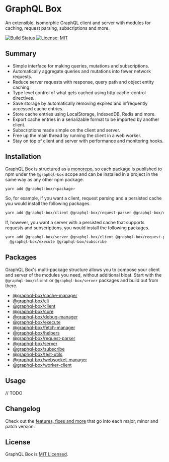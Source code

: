 # GraphQL Box

An extensible, isomorphic GraphQL client and server with modules for caching, request parsing, subscriptions and more.

[![Build Status](https://travis-ci.org/badbatch/graphql-box.svg?branch=master)](https://travis-ci.org/badbatch/graphql-box)
[![License: MIT](https://img.shields.io/badge/License-MIT-yellow.svg)](LICENSE)

## Summary

* Simple interface for making queries, mutations and subscriptions.
* Automatically aggregate queries and mutations into fewer network requests.
* Reduce server requests with response, query path and object entity caching.
* Type level control of what gets cached using http cache-control directives.
* Save storage by automatically removing expired and infrequently accessed cache entries.
* Store cache entries using LocalStorage, IndexedDB, Redis and more.
* Export cache entries in a serializable format to be imported by another client.
* Subscriptions made simple on the client and server.
* Free up the main thread by running the client in a web worker.
* Stay on top of client and server with performance and monitoring hooks.

## Installation

GraphQL Box is structured as a [monorepo](https://github.com/lerna/lerna), so each package is published to npm under the
`@graphql-box` scope and can be installed in a project in the same way as any other npm package.

```bash
yarn add @graphql-box/<package>
```

So, for example, if you want a client, request parsing and a persisted cache you would install the following packages.

```bash
yarn add @graphql-box/client @graphql-box/request-parser @graphql-box/cache-manager @graphql-box/fetch-manager
```

If, however, you want a server with a persisted cache that supports requests and subscriptions, you would install the
following packages.

```bash
yarn add @graphql-box/server @graphql-box/client @graphql-box/request-parser @graphql-box/cache-manager
  @graphql-box/execute @graphql-box/subscribe
```

## Packages

GraphQL Box's multi-package structure allows you to compose your client and server of the modules you need, without
additional bloat. Start with the `@graphql-box/client` or `@graphql-box/server` packages and build out from there.

* [@graphql-box/cache-manager](packages/cache-manager)
* [@graphql-box/cli](packages/cli)
* [@graphql-box/client](packages/client)
* [@graphql-box/core](packages/core)
* [@graphql-box/debug-manager](packages/debug-manager)
* [@graphql-box/execute](packages/execute)
* [@graphql-box/fetch-manager](packages/fetch-manager)
* [@graphql-box/helpers](packages/helpers)
* [@graphql-box/request-parser](packages/request-parser)
* [@graphql-box/server](packages/server)
* [@graphql-box/subscribe](packages/subscribe)
* [@graphql-box/test-utils](packages/test-utils)
* [@graphql-box/websocket-manager](packages/websocket-manager)
* [@graphql-box/worker-client](packages/worker-client)

## Usage

// TODO

## Changelog

Check out the [features, fixes and more](CHANGELOG.md) that go into each major, minor and patch version.

## License

GraphQL Box is [MIT Licensed](LICENSE).
